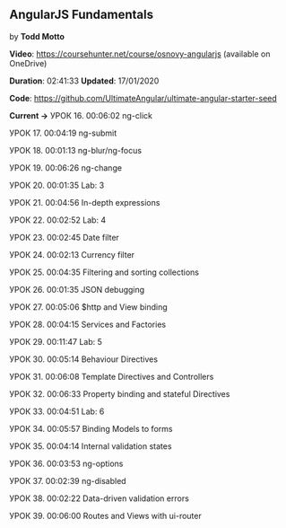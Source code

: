 ## AngularJS Fundamentals 

by **Todd Motto**

**Video**: https://coursehunter.net/course/osnovy-angularjs (available on OneDrive) 

**Duration**: 02:41:33     **Updated**: 17/01/2020

**Code**: https://github.com/UltimateAngular/ultimate-angular-starter-seed

**Current ->** УРОК 16.
00:06:02
ng-click

УРОК 17.
00:04:19
ng-submit

УРОК 18.
00:01:13
ng-blur/ng-focus

УРОК 19.
00:06:26
ng-change

УРОК 20.
00:01:35
Lab: 3

УРОК 21.
00:04:56
In-depth expressions

УРОК 22.
00:02:52
Lab: 4

УРОК 23.
00:02:45
Date filter

УРОК 24.
00:02:13
Currency filter

УРОК 25.
00:04:35
Filtering and sorting collections

УРОК 26.
00:01:35
JSON debugging

УРОК 27.
00:05:06
$http and View binding

УРОК 28.
00:04:15
Services and Factories

УРОК 29.
00:11:47
Lab: 5

УРОК 30.
00:05:14
Behaviour Directives

УРОК 31.
00:06:08
Template Directives and Controllers

УРОК 32.
00:06:33
Property binding and stateful Directives

УРОК 33.
00:04:51
Lab: 6

УРОК 34.
00:05:57
Binding Models to forms

УРОК 35.
00:04:14
Internal validation states

УРОК 36.
00:03:53
ng-options

УРОК 37.
00:02:39
ng-disabled

УРОК 38.
00:02:22
Data-driven validation errors

УРОК 39.
00:06:00
Routes and Views with ui-router
